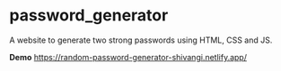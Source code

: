 # password_generator
A website to generate two strong passwords using HTML, CSS and JS. 

**Demo** https://random-password-generator-shivangi.netlify.app/
